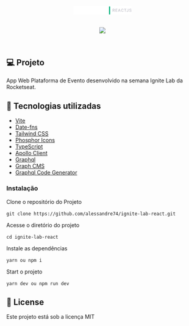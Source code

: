 <div align="center" style="padding-bottom:30px">
<img src ="./src/assets/ignite-lab.png" width="30%" />
</div>

<div align="center" style="padding-bottom:30px; background:transparent">
<img src ="./src/assets/event-platform.gif" style="background:transparent" />
</div>

## 💻 Projeto

App Web Plataforma de Evento desenvolvido na semana Ignite Lab da Rocketseat.

## 🚀 Tecnologias utilizadas

- [Vite](https://vitejs.dev)
- [Date-fns](https://date-fns.org)
- [Tailwind CSS](https://tailwindcss.com)
- [Phosphor Icons](https://phosphoricons.com)
- [TypeScript](https://www.typescriptlang.org/)
- [Apollo Client](https://www.apollographql.com)
- [Graphql](https://graphql.org)
- [Graph CMS](https://app.graphcms.com)
- [Graphql Code Generator](https://www.graphql-code-generator.com)

### Instalação

Clone o repositório do Projeto

```
git clone https://github.com/alessandre74/ignite-lab-react.git
```

Acesse o diretório do projeto

```
cd ignite-lab-react
```

Instale as dependências

```
yarn ou npm i
```

Start o projeto

```
yarn dev ou npm run dev
```

## 📄 License

Este projeto está sob a licença MIT
